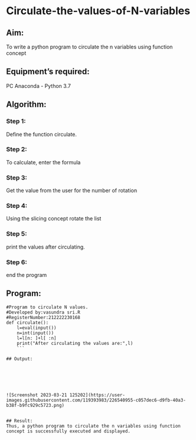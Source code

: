 # Circulate-the-values-of-N-variables
## Aim:
To write a python program to circulate the n variables using function concept
## Equipment’s required:
PC
Anaconda - Python 3.7
## Algorithm: 
### Step 1:
Define the function circulate.
### Step 2:
To calculate, enter the formula
### Step 3: 
Get the value from the user for the number of rotation
### Step 4: 
Using the slicing concept rotate the list

### Step 5:
print the values after circulating.
### Step 6: 
end the program
## Program:
```
#Program to circulate N values.
#Developed by:vasundra sri.R 
#RegisterNumber:212222230168
def circulate():
    l=eval(input())
    n=int(input())
    l=l[n: ]+l[ :n]
    print("After circulating the values are:",l)
    ```

## Output:






![Screenshot 2023-03-21 125202](https://user-images.githubusercontent.com/119393983/226540955-c057dec6-d9fb-40a3-b38f-b9fc929c5723.png)


## Result:
Thus, a python program to circulate the n variables using function concept is successfully executed and displayed.
